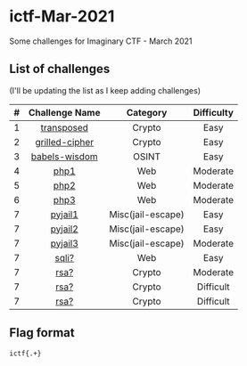 # ictf-Mar-2021

Some challenges for Imaginary CTF - March 2021


## List of challenges

(I'll be updating the list as I keep adding challenges)

| # | Challenge Name | Category | Difficulty |
|:-:|:--------------:|:--------:|:----------:|
| 1 | [transposed](../main/transposed/README.md) | Crypto | Easy |
| 2 | [grilled-cipher](../main/grilled-cipher/README.md) | Crypto | Easy |
| 3 | [babels-wisdom](../main/babels-wisdom/README.md) | OSINT | Easy |
| 4 | [php1](../main/php1/README.md) | Web | Moderate |
| 5 | [php2](../main/php2/README.md) | Web | Moderate |
| 6 | [php3](../main/php3/README.md) | Web | Moderate |
| 7 | [pyjail1](../main/pyjail1/README.md) | Misc(jail-escape) | Easy |
| 7 | [pyjail2](../main/pyjail1/README.md) | Misc(jail-escape) | Easy |
| 7 | [pyjail3](../main/pyjail1/README.md) | Misc(jail-escape) | Moderate |
| 7 | [sqli?](../main/TBD/README.md) | Web | Easy |
| 7 | [rsa?](../main/TBD/README.md) | Crypto | Moderate |
| 7 | [rsa?](../main/TBD/README.md) | Crypto | Difficult |
| 7 | [rsa?](../main/TBD/README.md) | Crypto | Difficult |


## Flag format

`ictf{.+}`
